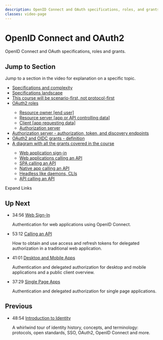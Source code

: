 ```yaml
---
description: OpenID Connect and OAuth specifications, roles, and grants.
classes: video-page
---
```

# OpenID Connect and OAuth2

OpenID Connect and OAuth specifications, roles and grants.

<div class="video-wrapper" data-video="djvvz13kcz"></div>

## Jump to Section

Jump to a section in the video for explanation on a specific topic.

<div class="video-transcript video-bookmarks" id="wistia-video-bookmarks">
  <ul>
    <li><a href="#wistia_djvvz13kcz?time=19">Specifications and complexity</a></li>
    <li><a href="#wistia_djvvz13kcz?time=123">Specifications landscape</a></li>
    <li><a href="#wistia_djvvz13kcz?time=215">This course will be scenario-first, not protocol-first</a></li>
    <li><a href="#wistia_djvvz13kcz?time=284">OAuth2 roles</a></li>
    <ul>
      <li><a href="#wistia_djvvz13kcz?time=301">Resource owner [end user]</a></li>
      <li><a href="#wistia_djvvz13kcz?time=315">Resource server [app or API controlling data]</a></li>
      <li><a href="#wistia_djvvz13kcz?time=338">Client [app requesting data]</a></li>
      <li><a href="#wistia_djvvz13kcz?time=410">Authorization server</a></li>
    </ul>  
    <li><a href="#wistia_djvvz13kcz?time=425">Authorization server - authorization, token, and discovery endpoints</a></li>
    <li><a href="#wistia_djvvz13kcz?time=494">OAuth2 and OIDC grants - definition</a></li>
    <li><a href="#wistia_djvvz13kcz?time=621">A diagram with all the grants covered in the course</a></li>
    <ul>
      <li><a href="#wistia_djvvz13kcz?time=666">Web application sign-in</a></li>
      <li><a href="#wistia_djvvz13kcz?time=688">Web applications calling an API</a></li>
      <li><a href="#wistia_djvvz13kcz?time=745">SPA calling an API</a></li>
      <li><a href="#wistia_djvvz13kcz?time=758">Native app calling an API</a></li>
      <li><a href="#wistia_djvvz13kcz?time=805">Headless like daemons, CLIs</a></li>
      <li><a href="#wistia_djvvz13kcz?time=842">API calling an API</a></li>
    </ul>
  </ul>
</div>

<div class="video-transcript-expand" onClick="(function() {
  $('.video-transcript').toggleClass('expanded');
  $('.video-transcript-expand i').attr('class', $('.video-transcript').hasClass('expanded') ? 'icon-budicon-462' : 'icon-budicon-460');
})()">Expand Links <i class="icon-budicon-460"></i></div>

## Up Next

<ul class="up-next">
  <li>
    <span class="video-time"><i class="icon icon-budicon-494"></i>34:56</span>
    <i class="video-icon icon icon-budicon-676"></i>
    <a href="/videos/learn-identity/03-web-sign-in">Web Sign-In</a>
    <p>Authentication for web applications using OpenID Connect.</p>
  </li>

  <li>
    <span class="video-time"><i class="icon icon-budicon-494"></i>53:12</span>
    <i class="video-icon icon icon-budicon-676"></i>
    <a href="/videos/learn-identity/04-calling-an-api">Calling an API</a>
    <p>How to obtain and use access and refresh tokens for delegated authorization in a traditional web application.</p>
  </li>

  <li>
    <span class="video-time"><i class="icon icon-budicon-494"></i>41:01</span>
    <i class="video-icon icon icon-budicon-676"></i>
    <a href="/videos/learn-identity/05-desktop-and-mobile-apps">Desktop and Mobile Apps</a>
    <p>Authentication and delegated authorization for desktop and mobile applications and a public client overview.</p>
  </li>

  <li>
    <span class="video-time"><i class="icon icon-budicon-494"></i>37:29</span>
    <i class="video-icon icon icon-budicon-676"></i>
    <a href="/videos/learn-identity/06-single-page-apps">Single Page Apps</a>
    <p>Authentication and delegated authorization for single page applications.</p>
  </li>
</ul>

## Previous

<ul class="up-next">
  <li>
    <span class="video-time"><i class="icon icon-budicon-494"></i>48:54</span>
    <i class="video-icon icon icon-budicon-676"></i>
    <a href="/videos/learn-identity/01-introduction-to-identity">Introduction to Identity</a>
    <p>A whirlwind tour of identity history, concepts, and terminology: protocols, open standards, SSO, OAuth2, OpenID Connect and more.</p>
  </li>
</ul>
